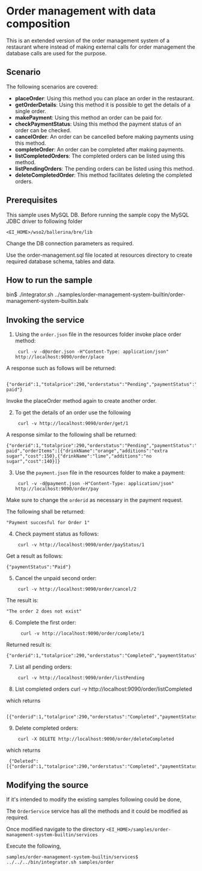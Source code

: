# Order management with data composition
This is an extended version of the order management system of a restaurant where instead of making external calls for order management the database calls are used for the purpose.

## Scenario

The following scenarios are covered:
* **placeOrder**: Using this method you can place an order in the restaurant.
* **getOrderDetails**: Using this method it is possible to get the details of a single order.
* **makePayment**: Using this method an order can be paid for.
* **checkPaymentStatus**: Using this method the payment status of an order can be checked.
* **cancelOrder**: An order can be cancelled before making payments using this method.
* **completeOrder**:  An order can be completed after making payments.
* **listCompletedOrders**: The completed orders can be listed using this method.
* **listPendingOrders**: The pending orders can be listed using this method.
* **deleteCompletedOrder**: This method facilitates deleting the completed orders.

## Prerequisites

This sample uses MySQL DB. Before running the sample copy the MySQL JDBC driver to following folder
 
    <EI_HOME>/wso2/ballerina/bre/lib
 
Change the DB connection parameters as required.

Use the order-management.sql file located at resources directory to create required database schema, tables and data.

## How to run the sample
   
bin$ ./integrator.sh ../samples/order-management-system-builtin/order-management-system-builtin.balx

## Invoking the service
1. Using the `order.json` file in the resources folder invoke place order method:
        
        curl -v -d@order.json -H"Content-Type: application/json" http://localhost:9090/order/place

A response such as follows will be returned:
        
        {"orderid":1,"totalprice":290,"orderstatus":"Pending","paymentStatus":"Not paid"}
        
Invoke the placeOrder method again to create another order.

2. To get the details of an order use the following

        curl -v http://localhost:9090/order/get/1
        
A response similar to the following shall be returned:
    
    {"orderid":1,"totalprice":290,"orderstatus":"Pending","paymentStatus":"Not paid","orderItems":[{"drinkName":"orange","additions":"extra sugar","cost":150},{"drinkName":"lime","additions":"no sugar","cost":140}]}
    
3. Use the `payment.json` file in the resources folder to make a payment:

        curl -v -d@payment.json -H"Content-Type: application/json" http://localhost:9090/order/pay

Make sure to change the `orderid` as necessary in the payment request.

The following shall be returned:
    
    "Payment succesful for Order 1"
    
4. Check payment status as follows:

        curl -v http://localhost:9090/order/payStatus/1

Get a result as follows:
    
    {"paymentStatus":"Paid"}

5. Cancel the unpaid second order:

        curl -v http://localhost:9090/order/cancel/2
        
The result is:

    "The order 2 does not exist"
    
6. Complete the first order:

         curl -v http://localhost:9090/order/complete/1
         
 Returned result is:
    
    {"orderid":1,"totalprice":290,"orderstatus":"Completed","paymentStatus":"Paid"}
    
7. List all pending orders:

        curl -v http://localhost:9090/order/listPending

8. List completed orders
        curl -v http://localhost:9090/order/listCompleted    
        
which returns
       
     [{"orderid":1,"totalprice":290,"orderstatus":"Completed","paymentStatus":"Paid"}]

9. Delete completed orders:

        curl -X DELETE http://localhost:9090/order/deleteCompleted

which returns     

     {"Deleted":[{"orderid":1,"totalprice":290,"orderstatus":"Completed","paymentStatus":"Paid"}]}
     
     
## Modifying the source

If it's intended to modify the existing samples following could be done,

The `OrderService` service has all the methods and it could be modified as required.

Once modified navigate to the directory `<EI_HOME>/samples/order-management-system-builtin/services`

Execute the following,

    samples/order-management-system-builtin/services$ ../../../bin/integrator.sh samples/order                          